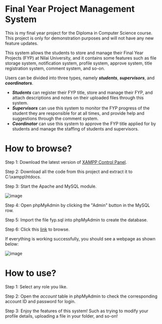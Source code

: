 # Final Year Project Management System
This is my final year project for the Diploma in Computer Science course. This project is only for demonstration purposes and will not have any new feature updates.

This system allows the students to store and manage their Final Year Projects (FYP) at Nilai University, and it contains some features such as file storage system, 
notification system, profile system, approve system, title registration system, comment system, and so-on.

Users can be divided into three types, namely ***students***, ***supervisors***, and ***coordinators***.
- ***Students*** can register their FYP title, store and manage their FYP, and attach descriptions and notes on their uploaded files through this system.
- ***Supervisors*** can use this system to monitor the FYP progress of the student they are responsible for at all times, and provide help and suggestions through the comment system.
- ***Coordinator*** can use this system to approve the FYP title applied for by students and manage the staffing of students and supervisors.

# How to browse?
Step 1: Download the latest version of [XAMPP Control Panel](https://www.apachefriends.org/download.html).

Step 2: Download all the code from this project and extract it to C:\xampp\htdocs.

Step 3: Start the Apache and MySQL module.

![image](https://github.com/user-attachments/assets/c01d54af-ca5d-4c41-b0f3-f7c282bd713e)

Step 4: Open phpMyAdmin by clicking the "Admin" button in the MySQL row.

Step 5: Import the file fyp.sql into phpMyAdmin to create the database.

Step 6: Click this [link](http://localhost/Final-Year-Project-Management-System-main/Login_1.html) to browse.

If everything is working successfully, you should see a webpage as shown below:

![image](https://github.com/user-attachments/assets/9f840d89-6989-4798-993e-b65047592170)

# How to use?
Step 1: Select any role you like.

Step 2: Open the *account* table in phpMyAdmin to check the corresponding account ID and password for login.

Step 3: Enjoy the features of this system! Such as trying to modify your profile details, uploading a file in your folder, and so-on!
